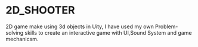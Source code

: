 # 2D_SHOOTER
2D game make using 3d objects in Uity, I have used my own Problem-solving skills to create an interactive game with UI,Sound System and game mechanicsm.
